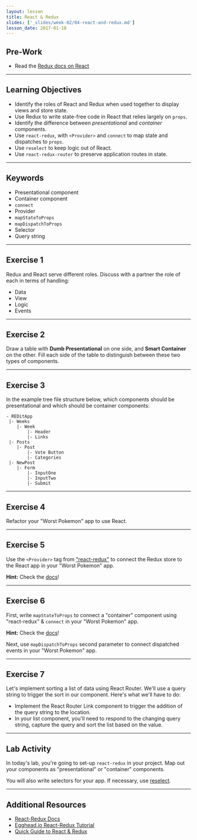 ```yaml
---
layout: lesson
title: React & Redux
slides: ['_slides/week-02/04-react-and-redux.md']
lesson_date: 2017-01-18
---
```


## Pre-Work

- Read the [Redux docs on React](http://redux.js.org/docs/basics/UsageWithReact.html)

---

## Learning Objectives

- Identify the roles of React and Redux when used together to display views and store state.
- Use Redux to write state-free code in React that relies largely on `props`.
- Identify the difference between *presentational* and *container* components.
- Use `react-redux`, with `<Provider>` and `connect` to map state and dispatches to `props`.
- Use `reselect` to keep logic out of React.
- Use `react-redux-router` to preserve application routes in state.

---

## Keywords

- Presentational component
- Container component
- `connect`
- Provider
- `mapStateToProps`
- `mapDispatchToProps`
- Selector
- Query string

---

## Exercise 1

Redux and React serve different roles. Discuss with a partner the role of each in terms of handling:

- Data
- View
- Logic
- Events

---

## Exercise 2

Draw a table with **Dumb Presentational** on one side, and **Smart Container** on the other. Fill each side of the table to distinguish between these two types of components.

---

## Exercise 3

In the example tree file structure below, which components should be presentational and which should be container components:

```
- REDitApp
 |- Weeks
    |- Week
        |- Header
        |- Links
 |- Posts
    |- Post
        |- Vote Button
        |- Categories
 |- NewPost
    |- Form
        |- InputOne
        |- InputTwo
        |- Submit
```

---

## Exercise 4

Refactor your "Worst Pokemon" app to use React.

---

## Exercise 5

Use the `<Provider>` tag from ["react-redux"](https://github.com/reactjs/react-redux) to connect the Redux store to the React app in your "Worst Pokemon" app.

**Hint:** Check the [docs](https://github.com/reactjs/react-redux/blob/master/docs/api.md#provider-store)!

---

## Exercise 6

First, write `mapStateToProps` to connect a "container" component using "react-redux" & `connect` in your "Worst Pokemon" app.

**Hint:** Check the [docs](https://github.com/reactjs/react-redux/blob/master/docs/api.md#connectmapstatetoprops-mapdispatchtoprops-mergeprops-options)!

Next, use `mapDispatchToProps` second parameter to connect dispatched events in your "Worst Pokemon" app.

---

## Exercise 7

Let's implement sorting a list of data using React Router. We'll use a query string to trigger the sort in our component.
Here's what we'll have to do:

- Implement the React Router Link component to trigger the addition of the query string to the location.
- In your list component, you'll need to respond to the changing query string, capture the query and sort
the list based on the value.


---

## Lab Activity

In today's lab, you're going to set-up `react-redux` in your project. Map out your components as "presentational" or "container" components.

You will also write selectors for your app. If necessary, use [reselect](https://github.com/reactjs/reselect).

---

## Additional Resources

- [React-Redux Docs](https://github.com/reactjs/react-redux)
- [Egghead.io React-Redux Tutorial](https://egghead.io/courses/building-react-applications-with-idiomatic-redux)
- [Quick Guide to React & Redux](https://www.reax.io/blog/2016/07/07/quick-guide-to-react-and-redux/)
